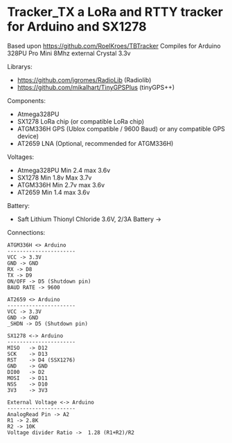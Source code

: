 # Tracker_TX a LoRa and RTTY tracker for Arduino and SX1278

Based upon https://github.com/RoelKroes/TBTracker
Compiles for Arduino 328PU Pro Mini 8Mhz external Crystal 3.3v

Librarys:
- https://github.com/jgromes/RadioLib (Radiolib)
- https://github.com/mikalhart/TinyGPSPlus (tinyGPS++)

Components:
- Atmega328PU
- SX1278 LoRa chip (or compatible LoRa chip)
- ATGM336H GPS (Ublox compatible / 9600 Baud) or any compatible GPS device)
- AT2659 LNA (Optional, recommended for ATGM336H)

Voltages:
- Atmega328PU Min 2.4 max 3.6v
- SX1278 Min 1.8v Max 3.7v
- ATGM336H Min 2.7v max 3.6v
- AT2659 Min 1.4 max 3.6v

Battery:
- Saft Lithium Thionyl Chloride 3.6V, 2/3A Battery -> 
  
Connections:

    ATGM336H <> Arduino
    ----------------------
    VCC -> 3.3V
    GND -> GND
    RX -> D8
    TX -> D9
    ON/OFF -> D5 (Shutdown pin)
    BAUD RATE -> 9600
    
    AT2659 <> Arduino
    ----------------------
    VCC -> 3.3V
    GND -> GND
    _SHDN -> D5 (Shutdown pin)

    SX1278 <-> Arduino
    ----------------------
    MISO   -> D12
    SCK    -> D13
    RST    -> D4 (SSX1276)
    GND    -> GND
    DI00   -> D2
    MOSI   -> D11
    NSS    -> D10
    3V3    -> 3V3

    External Voltage <-> Arduino
    ----------------------
    AnalogRead Pin -> A2
    R1 -> 2.8K
    R2 -> 10K
    Voltage divider Ratio ->  1.28 (R1+R2)/R2


